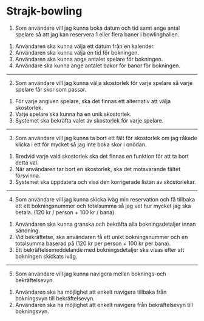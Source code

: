 # Strajk-bowling


1) Som användare vill jag kunna boka datum och tid samt ange antal spelare så att jag kan reservera 1 eller flera baner i bowlinghallen.
1. Användaren ska kunna välja ett datum från en kalender.
2. Användaren ska kunna välja en tid för bokningen.
3. Användaren ska kunna ange antalet spelare för bokningen.
4. Användare ska kunna ange antalet bakor för banor för bokningen.

------

2) Som användare vill jag kunna välja skostorlek för varje spelare så varje spelare får skor som passar.
1. För varje angiven spelare, ska det finnas ett alternativ att välja skostorlek.
2. Varje spelare ska kunna ha en unik skostorlek.
3. Systemet ska bekräfta valet av skostorlek för varje spelare.

------

3) Som användare vill jag kunna ta bort ett fält för skostorlek om jag råkade klicka i ett för mycket så jag inte boka skor i onödan.
1. Bredvid varje vald skostorlek ska det finnas en funktion för att ta bort detta val.
2. När användaren tar bort en skostorlek, ska det motsvarande fältet försvinna.
3. Systemet ska uppdatera och visa den korrigerade listan av skostorlekar.

------

4) Som användare vill jag kunna skicka iväg min reservation och få tillbaka ett ett bokningsnummer och totalsumma så jag vet hur mycket jag ska betala. (120 kr / person + 100 kr / bana).
1. Användaren ska kunna granska och bekräfta alla bokningsdetaljer innan sändning.
2. Vid bekräftelse, ska användaren få ett unikt bokningsnummer och en totalsumma baserad på (120 kr per person + 100 kr per bana).
3. Ett bekräftelsemeddelande med bokningsdetaljer ska visas efter att bokningen skickats iväg.

------

5) Som användare vill jag kunna navigera mellan boknings-och bekräftelsevyn.
1. Användaren ska ha möjlighet att enkelt navigera tillbaka från bokningsvyn till bekräftelsevyn.
2. Användaren ska ha möjlighet att enkelt navigera från bekräftelsevyn till bokningsvyn.
